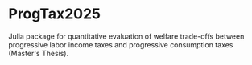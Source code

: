 # ProgTax2025
Julia package for quantitative evaluation of welfare trade-offs between progressive labor income taxes and progressive consumption taxes (Master's Thesis).
